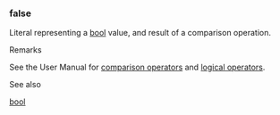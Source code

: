### false

Literal representing a [bool](#type_bool) value, and result of a comparison operation.

Remarks

See the User Manual for [comparison operators](https://www.tradingview.com/pine-script-docs/language/operators/#comparison-operators) and [logical operators](https://www.tradingview.com/pine-script-docs/language/operators/#logical-operators).

See also

[bool](#type_bool)
